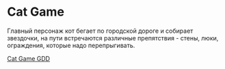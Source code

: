 # Cat Game

Главный персонаж кот бегает по городской дороге и собирает звездочки, на пути встречаются
различные препятствия - стены, люки, ограждения, которые надо перепрыгивать. 

[Cat Game GDD](https://docs.google.com/document/d/11JVrGg_xTzeVUvDE1rT7UUIKzsQ7ykkK2r0QHNvOL64/edit#heading=h.mkb8dirg5ncy)
